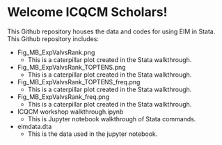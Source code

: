 # Welcome ICQCM Scholars!<br>
This Github repository houses the data and codes for using EIM in Stata.<br>
This Github repository includes: <br>
* Fig_MB_ExpValvsRank.png
    * This is a caterpillar plot created in the Stata walkthrough.
* Fig_MB_ExpValvsRank_TOPTENS.png
    * This is a caterpillar plot created in the Stata walkthrough.
* Fig_MB_ExpValvsRank_TOPTENS_freq.png
    * This is a caterpillar plot created in the Stata walkthrough.
* Fig_MB_ExpValvsRank_freq.png
    * This is a caterpillar plot created in the Stata walkthrough.
* ICQCM workshop walkthrough.ipynb
    * This is Jupyter notebook walkthrough of Stata commands. 
* eimdata.dta
    * This is the data used in the jupyter notebook.
    
